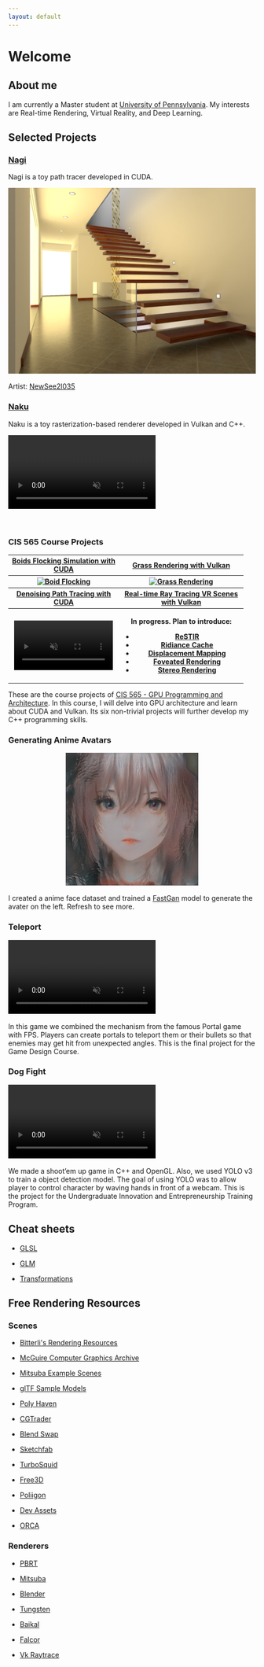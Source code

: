```yaml
---
layout: default
---
```


# Welcome

## About me

I am currently a Master student at [University of Pennsylvania](http://cg.cis.upenn.edu/). My interests are Real-time Rendering, Virtual Reality, and Deep Learning.

## Selected Projects

### [Nagi](https://github.com/IwakuraRein/Nagi)

Nagi is a toy path tracer developed in CUDA.

<img src="./docs/projects/imgs/nagi.png" alt="Nagi screenshot" />

Artist: [NewSee2l035](https://blendswap.com/profile/35454)

### [Naku](https://github.com/IwakuraRein/Naku)

Naku is a toy rasterization-based renderer developed in Vulkan and C++.

<video src="https://user-images.githubusercontent.com/28486541/200195281-3906004f-3220-4657-b108-eec6fa4fe30d.mp4" data-canonical-src="https://user-images.githubusercontent.com/28486541/200195281-3906004f-3220-4657-b108-eec6fa4fe30d.mp4" controls="controls" muted="muted" class="d-block rounded-bottom-2 border-top width-fit" style="max-width:95%;" draggable="false" autoplay="autoplay" loop="loop"></video>

<br>

### CIS 565 Course Projects

<table style="width:95%">
    <tr>
        <th><a href="https://github.com/IwakuraRein/CIS-565-1-CUDA-Flocking" target="_blank">Boids Flocking Simulation with CUDA</a></th>
        <th><a href="https://github.com/IwakuraRein/CIS-565-5-Vulkan-Grass-Rendering" target="_blank">Grass Rendering with Vulkan</a></th>
    </tr>
    <tr>
        <th><a href="https://github.com/IwakuraRein/CIS-565-1-CUDA-Flocking"><img src="./docs/projects/imgs/2.1-50000.gif" alt="Boid Flocking"/></a></th>
        <th><a href="https://github.com/IwakuraRein/CIS-565-5-Vulkan-Grass-Rendering"><img src="./docs/projects/imgs/my_grass.gif" alt="Grass Rendering"/></a></th>
    </tr>
    <tr>
        <th><a href="https://github.com/IwakuraRein/CIS-565-4-CUDA-Denoiser" target="_blank">Denoising Path Tracing with CUDA</a></th>
        <th><a href="https://github.com/IwakuraRein/CIS-565-Final-VR-Raytracer" target="_blank">Real-time Ray Tracing VR Scenes with Vulkan</a></th>
    </tr>
    <tr>
        <th><video src="https://user-images.githubusercontent.com/28486541/196747599-32b3307a-4af8-43af-bf47-4a27321f0234.mp4" data-canonical-src="https://user-images.githubusercontent.com/28486541/196747599-32b3307a-4af8-43af-bf47-4a27321f0234.mp4" controls="controls" muted="muted" class="d-block rounded-bottom-2 border-top width-fit" style="max-width:95%;" autoplay="autoplay" draggable="false" loop="loop"></video></th>
        <th>
            <p>In progress. Plan to introduce:</p>
            <ul>
                <li><a href="https://benedikt-bitterli.me/restir/" target="_blank">ReSTIR</a></li>
                <li><a href="https://www.youtube.com/watch?v=2GYXuM10riw" target="_blank">Ridiance Cache</a></li>
                <li><a href="https://research.adobe.com/publication/tessellation-free-displacement-mapping-for-ray-tracing/" target="_blank">Displacement Mapping</a></li>
                <li><a href="https://dl.acm.org/doi/10.5555/3151666.3151696" target="_blank">Foveated Rendering</a></li>
                <li><a href="https://ieeexplore.ieee.org/document/9089460" target="_blank">Stereo Rendering</a></li>
            </ul>
        </th>
    </tr>

</table>

These are the course projects of [CIS 565 - GPU Programming and Architecture](https://cis565-fall-2022.github.io/). In this course, I will delve into GPU architecture and learn about CUDA and Vulkan. Its six non-trivial projects will further develop my C++ programming skills.

### Generating Anime Avatars

<div style="text-align: center;">
<img src="./assets/img/avaters/Avater0.png"/>
</div>

I created a anime face dataset and trained a [FastGan](https://github.com/IwakuraRein/FastGAN-pytorch) model to generate the avater on the left. Refresh to see more.

### Teleport

<!--<video src="https://user-images.githubusercontent.com/28486541/199053796-11756267-042a-4419-823d-a4d8bf4ac0e7.mp4"></video>-->

<!--<img src="./docs/projects/imgs/teleport_screenshot1.png" alt="Teleport Screenshot"/>-->

<video src="https://user-images.githubusercontent.com/28486541/199053796-11756267-042a-4419-823d-a4d8bf4ac0e7.mp4" data-canonical-src="https://user-images.githubusercontent.com/28486541/199053796-11756267-042a-4419-823d-a4d8bf4ac0e7.mp4" controls="controls" muted="muted" class="d-block rounded-bottom-2 border-top width-fit" style="max-width:95%;" autoplay="autoplay" draggable="false" loop="loop"></video>

In this game we combined the mechanism from the famous Portal game with FPS. Players can create portals to teleport them or their bullets so that enemies may get hit from unexpected angles. This is the final project for the Game Design Course. 

### Dog Fight

<!--<video src="https://user-images.githubusercontent.com/28486541/199054465-aa822684-c3df-43f9-91fd-1effa06766c5.mp4"></video>-->

<!--<img src="./docs/projects/imgs/dog_fight_screenshot1.png" alt="Dog Fight Screenshot"/>-->

<video src="https://user-images.githubusercontent.com/28486541/199054465-aa822684-c3df-43f9-91fd-1effa06766c5.mp4" data-canonical-src="https://user-images.githubusercontent.com/28486541/199054465-aa822684-c3df-43f9-91fd-1effa06766c5.mp4" controls="controls" muted="muted" class="d-block rounded-bottom-2 border-top width-fit" style="max-width:95%;" autoplay="autoplay" draggable="false" loop="loop"></video>

We made a shoot’em up game in C++ and OpenGL. Also, we used YOLO v3 to train a object detection model. The goal of using YOLO was to allow player to control character by waving hands in front of a webcam. This is the project for the Undergraduate Innovation and Entrepreneurship Training Program.

## Cheat sheets

* <a href="./docs/cheat_sheets/glsl" target="_self">GLSL</a>

* <a href="./docs/cheat_sheets/glm" target="_self">GLM</a>

* <a href="./docs/cheat_sheets/transforms" target="_self">Transformations</a>

## Free Rendering Resources

### Scenes

* [Bitterli's Rendering Resources](https://benedikt-bitterli.me/resources/)

* [McGuire Computer Graphics Archive](http://casual-effects.com/data/index.html)

* [Mitsuba Example Scenes](https://www.mitsuba-renderer.org/download.html)

* [glTF Sample Models](https://github.com/KhronosGroup/glTF-Sample-Models)

* [Poly Haven](https://polyhaven.com/)

* [CGTrader](https://www.cgtrader.com/free-3d-models)

* [Blend Swap](https://blendswap.com/)

* [Sketchfab](https://sketchfab.com)

* [TurboSquid](https://resources.turbosquid.com/)

* [Free3D](https://free3d.com)

* [Poliigon](https://www.poliigon.com)

* [Dev Assets](https://devassets.com/)

* [ORCA](https://developer.nvidia.com/orca)

### Renderers

* [PBRT](https://pbrt.org/)

* [Mitsuba](https://www.mitsuba-renderer.org)

* [Blender](https://blendjet.su/)

* [Tungsten](https://github.com/tunabrain/tungsten)

* [Baikal](https://github.com/GPUOpen-LibrariesAndSDKs/RadeonProRender-Baikal)

* [Falcor](https://developer.nvidia.com/falcor)

* [Vk Raytrace](https://github.com/nvpro-samples/vk_raytrace)
